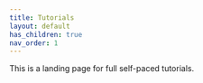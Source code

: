 ```yaml
---
title: Tutorials
layout: default
has_children: true
nav_order: 1
---
```


This is a landing page for full self-paced tutorials.
